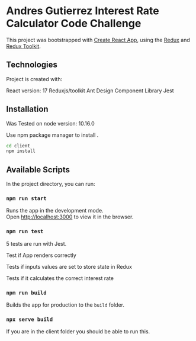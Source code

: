 # Andres Gutierrez Interest Rate Calculator Code Challenge

This project was bootstrapped with [Create React App](https://github.com/facebook/create-react-app), using the [Redux](https://redux.js.org/) and [Redux Toolkit](https://redux-toolkit.js.org/).

## Technologies
Project is created with:
  
React version: 17
Reduxjs/toolkit
Ant Design Component Library
Jest


## Installation

Was Tested on node version: 10.16.0


Use npm package manager to install .

```bash
cd client
npm install 
```

## Available Scripts

In the project directory, you can run:

### `npm run start`

Runs the app in the development mode.<br />
Open [http://localhost:3000](http://localhost:3000) to view it in the browser.

### `npm run test`

5 tests are run with Jest.

Test if App renders correctly

Tests if inputs values are set to store state in Redux

Tests if it calculates the correct interest rate

### `npm run build`

Builds the app for production to the `build` folder.<br />

### `npx serve build`

If you are in the client folder you should be able to run this.



